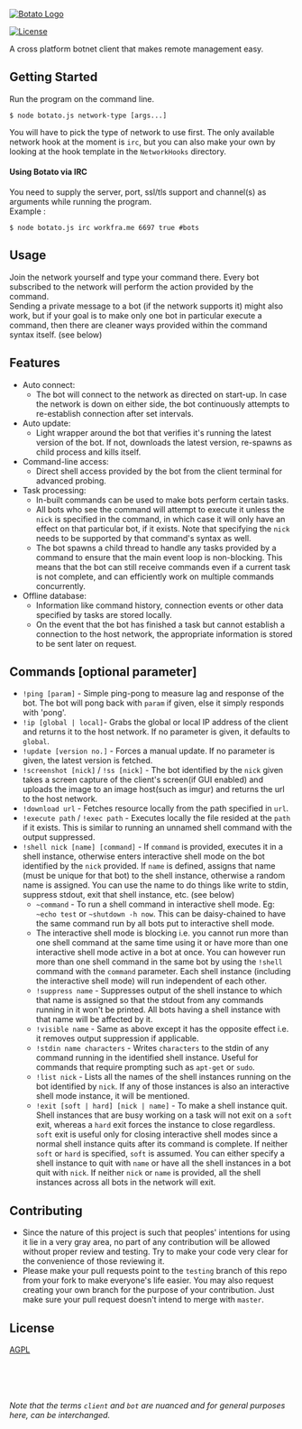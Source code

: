 [![Botato Logo](https://i.imgur.com/KLD48pY.png)](https://github.com/EnKrypt/Botato)

[![License](https://img.shields.io/badge/License-AGPL%20v3-blue.svg)](https://raw.githubusercontent.com/EnKrypt/Botato/master/LICENSE.txt)  

 A cross platform botnet client that makes remote management easy.

## Getting Started

Run the program on the command line.

```
$ node botato.js network-type [args...]
```

You will have to pick the type of network to use first.  The only available network hook at the moment is `irc`, but you can also make your own by looking at the hook template in the `NetworkHooks` directory.  

#### Using Botato via IRC
You need to supply the server, port, ssl/tls support and channel(s) as arguments while running the program.  
Example :

```
$ node botato.js irc workfra.me 6697 true #bots
```

## Usage

Join the network yourself and type your command there. Every bot subscribed to the network will perform the action provided by the command.  
Sending a private message to a bot (if the network supports it) might also work, but if your goal is to make only one bot in particular execute a command, then there are cleaner ways provided within the command syntax itself. (see below)

## Features

* Auto connect:
    * The bot will connect to the network as directed on start-up. In case the network is down on either side, the bot continuously attempts to re-establish connection after set intervals.
* Auto update:
    * Light wrapper around the bot that verifies it's running the latest version of the bot. If not, downloads the latest version, re-spawns as child process and kills itself.
* Command-line access:
    * Direct shell access provided by the bot from the client terminal for advanced probing.
* Task processing:
    * In-built commands can be used to make bots perform certain tasks.
    * All bots who see the command will attempt to execute it unless the `nick` is specified in the command, in which case it will only have an effect on that particular bot, if it exists. Note that specifying the `nick` needs to be supported by that command's syntax as well.
    * The bot spawns a child thread to handle any tasks provided by a command to ensure that the main event loop is non-blocking. This means that the bot can still receive commands even if a current task is not complete, and can efficiently work on multiple commands concurrently.
* Offline database:
    * Information like command history, connection events or other data specified by tasks are stored locally.
    * On the event that the bot has finished a task but cannot establish a connection to the host network, the appropriate information is stored to be sent later on request.

## Commands [optional parameter]

* `!ping [param]` - Simple ping-pong to measure lag and response of the bot. The bot will pong back with `param` if given, else it simply responds with 'pong'.
* `!ip [global | local]`- Grabs the global or local IP address of the client and returns it to the host network. If no parameter is given, it defaults to `global`.
* `!update [version no.]` - Forces a manual update. If no parameter is given, the latest version is fetched.
* `!screenshot [nick]` / `!ss [nick]` - The bot identified by the `nick` given takes a screen capture of the client's screen(if GUI enabled) and uploads the image to an image host(such as imgur) and returns the url to the host network.
* `!download url` - Fetches resource locally from the path specified in `url`.
* `!execute path` / `!exec path` - Executes locally the file resided at the `path` if it exists. This is similar to running an unnamed shell command with the output suppressed.
* `!shell nick [name] [command]` - If `command` is provided, executes it in a shell instance, otherwise enters interactive shell mode on the bot identified by the `nick` provided. If `name` is defined, assigns that name (must be unique for that bot) to the shell instance, otherwise a random name is assigned. You can use the name to do things like write to stdin, suppress stdout, exit that shell instance, etc. (see below)
    * `~command` - To run a shell command in interactive shell mode. Eg: `~echo test` or `~shutdown -h now`. This can be daisy-chained to have the same command run by all bots put to interactive shell mode.
    * The interactive shell mode is blocking i.e. you cannot run more than one shell command at the same time using it or have more than one interactive shell mode active in a bot at once. You can however run more than one shell command in the same bot by using the `!shell` command with the `command` parameter. Each shell instance (including the interactive shell mode) will run independent of each other.
    * `!suppress name` - Suppresses output of the shell instance to which that name is assigned so that the stdout from any commands running in it won't be printed. All bots having a shell instance with that name will be affected by it.
    * `!visible name` - Same as above except it has the opposite effect i.e. it removes output suppression if applicable.
    * `!stdin name characters` - Writes `characters` to the stdin of any command running in the identified shell instance. Useful for commands that require prompting such as `apt-get` or `sudo`.
    * `!list nick` - Lists all the names of the shell instances running on the bot identified by `nick`. If any of those instances is also an interactive shell mode instance, it will be mentioned.
    * `!exit [soft | hard] [nick | name]` - To make a shell instance quit. Shell instances that are busy working on a task will not exit on a `soft` exit, whereas a `hard` exit forces the instance to close regardless. `soft` exit is useful only for closing interactive shell modes since a normal shell instance quits after its command is complete. If neither `soft` or `hard` is specified, `soft` is assumed. You can either specify a shell instance to quit with `name` or have all the shell instances in a bot quit with `nick`. If neither `nick` or `name` is provided, all the shell instances across all bots in the network will exit.

## Contributing

  * Since the nature of this project is such that peoples' intentions for using it lie in a very gray area, no part of any contribution will be allowed without proper review and testing. Try to make your code very clear for the convenience of those reviewing it.
  * Please make your pull requests point to the `testing` branch of this repo from your fork to make everyone's life easier. You may also request creating your own branch for the purpose of your contribution. Just make sure your pull request doesn't intend to merge with `master`.

## License

[AGPL](LICENSE.txt)

&nbsp;

&nbsp;

###### Note that the terms `client` and `bot` are nuanced and for general purposes here, can be interchanged.

